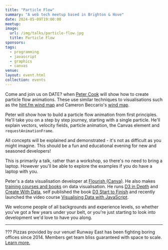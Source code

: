 ```yaml
---
title: "Particle Flow"
summary: "A web tech meetup based in Brighton & Hove"
date: 2024-05-09T19:00:00
meetup: 
image:
  url: /img/talks/particle-flow.jpg
  title: Particle Flow
sponsors:
tags:
  - programming
  - javascript
  - graphics
  - canvas
venue:
layout: event.html
collection: events
---
```


Come and join us on DATE? when [Peter Cook](https://www.peterrcook.com/) will show how to create particle flow animations. These use similar techniques to visualisations such as the [hint.fm wind map](http://hint.fm/wind/) and Cameron Beccario's [wind map](https://earth.nullschool.net/). 

Peter will show how to build a particle flow animation from first principles. He'll take you on a step by step journey, starting with a single particle. He'll explain vectors, velocity fields, particle animation, the Canvas element and `requestAnimationFrame`.

All concepts will be explained and demonstrated - it's not as difficult as you might imagine. This should be a fun and educational evening for new and seasoned developers!

This is primarily a talk, rather than a workshop, so there's no need to bring a laptop. However you'll be able to explore the examples if you do have a laptop with you.

Peter's a data visualisation developer at [Flourish (Canva)](https://flourish.studio/). He also makes [training courses and books](https://www.createwithdata.com/) on data visualisation. He runs [D3 in Depth](https://www.d3indepth.com/) and [Create With Data](https://www.createwithdata.com/), self published the book [D3 Start to Finish](https://www.createwithdata.com/d3-start-to-finish-book/) and recently launched the video course [Visualising Data with JavaScript](https://www.createwithdata.com/visualising-data-with-javascript/).

We welcome people of all backgrounds and experience levels, so whether you've got a few years under your belt, or you're just starting to look into development we'd love to have you along.

---

??? Pizzas provided by our venue! Runway East has been fighting boring offices since 2014. Members get team bliss guaranteed with space to scale. [Learn more.](https://runwayea.st/locations/brighton?utm_source=external&utm_medium=event&utm_campaign=sponsorship)
